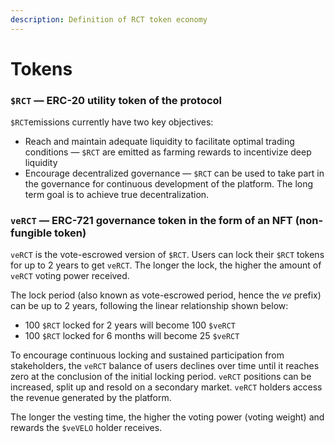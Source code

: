 ```yaml
---
description: Definition of RCT token economy
---
```


# Tokens

### `$RCT` — ERC-20 utility token of the protocol <a href="#usdthe-bep-20-utility-token-of-the-protocol" id="usdthe-bep-20-utility-token-of-the-protocol"></a>

`$RCT`emissions currently have two key objectives:

* Reach and maintain adequate liquidity to facilitate optimal trading conditions — `$RCT` are emitted as farming rewards to incentivize deep liquidity
* Encourage decentralized governance — `$RCT` can be used to take part in the governance for continuous development of the platform. The long term goal is to achieve true decentralization.

### `veRCT` — ERC-721 governance token in the form of an NFT (non-fungible token) <a href="#vethe-erc-721-governance-token-in-the-form-of-an-nft-non-fungible-token" id="vethe-erc-721-governance-token-in-the-form-of-an-nft-non-fungible-token"></a>

`veRCT` is the vote-escrowed version of `$RCT`. Users can lock their `$RCT` tokens for up to 2 years to get `veRCT`. The longer the lock, the higher the amount of `veRCT` voting power received.

The lock period (also known as vote-escrowed period, hence the _ve_ prefix) can be up to 2 years, following the linear relationship shown below:

* 100 `$RCT` locked for 2 years will become 100 `$veRCT`
* 100 `$RCT` locked for 6 months will become 25 `$veRCT`&#x20;

To encourage continuous locking and sustained participation from stakeholders, the `veRCT` balance of users declines over time until it reaches zero at the conclusion of the initial locking period. `veRCT` positions can be increased, split up and resold on a secondary market. `veRCT` holders access the revenue generated by the platform.



The longer the vesting time, the higher the voting power (voting weight) and rewards the `$veVELO` holder receives.
